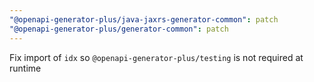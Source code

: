 ```yaml
---
"@openapi-generator-plus/java-jaxrs-generator-common": patch
"@openapi-generator-plus/generator-common": patch
---
```


Fix import of `idx` so `@openapi-generator-plus/testing` is not required at runtime
